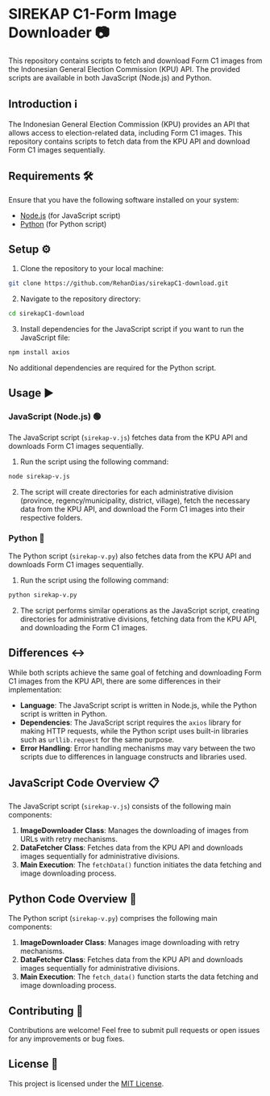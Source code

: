 
# SIREKAP C1-Form Image Downloader 📷

This repository contains scripts to fetch and download Form C1 images from the Indonesian General Election Commission (KPU) API. The provided scripts are available in both JavaScript (Node.js) and Python.

## Introduction ℹ️

The Indonesian General Election Commission (KPU) provides an API that allows access to election-related data, including Form C1 images. This repository contains scripts to fetch data from the KPU API and download Form C1 images sequentially.

## Requirements 🛠️

Ensure that you have the following software installed on your system:

- [Node.js](https://nodejs.org/) (for JavaScript script)
- [Python](https://www.python.org/) (for Python script)

## Setup ⚙️

1. Clone the repository to your local machine:

```bash
git clone https://github.com/RehanDias/sirekapC1-download.git
```

2. Navigate to the repository directory:

```bash
cd sirekapC1-download
```

3. Install dependencies for the JavaScript script if you want to run the JavaScript file:

```bash
npm install axios
```

No additional dependencies are required for the Python script.

## Usage ▶️

### JavaScript (Node.js) 🟢

The JavaScript script (`sirekap-v.js`) fetches data from the KPU API and downloads Form C1 images sequentially.

1. Run the script using the following command:

```bash
node sirekap-v.js
```

2. The script will create directories for each administrative division (province, regency/municipality, district, village), fetch the necessary data from the KPU API, and download the Form C1 images into their respective folders.

### Python 🐍

The Python script (`sirekap-v.py`) also fetches data from the KPU API and downloads Form C1 images sequentially.

1. Run the script using the following command:

```bash
python sirekap-v.py
```

2. The script performs similar operations as the JavaScript script, creating directories for administrative divisions, fetching data from the KPU API, and downloading the Form C1 images.

## Differences ↔️

While both scripts achieve the same goal of fetching and downloading Form C1 images from the KPU API, there are some differences in their implementation:

- **Language**: The JavaScript script is written in Node.js, while the Python script is written in Python.
- **Dependencies**: The JavaScript script requires the `axios` library for making HTTP requests, while the Python script uses built-in libraries such as `urllib.request` for the same purpose.
- **Error Handling**: Error handling mechanisms may vary between the two scripts due to differences in language constructs and libraries used.

## JavaScript Code Overview 📋

The JavaScript script (`sirekap-v.js`) consists of the following main components:

1. **ImageDownloader Class**: Manages the downloading of images from URLs with retry mechanisms.
2. **DataFetcher Class**: Fetches data from the KPU API and downloads images sequentially for administrative divisions.
3. **Main Execution**: The `fetchData()` function initiates the data fetching and image downloading process.

## Python Code Overview 🐍

The Python script (`sirekap-v.py`) comprises the following main components:

1. **ImageDownloader Class**: Manages image downloading with retry mechanisms.
2. **DataFetcher Class**: Fetches data from the KPU API and downloads images sequentially for administrative divisions.
3. **Main Execution**: The `fetch_data()` function starts the data fetching and image downloading process.

## Contributing 🤝

Contributions are welcome! Feel free to submit pull requests or open issues for any improvements or bug fixes.

## License 📝

This project is licensed under the [MIT License](LICENSE).

